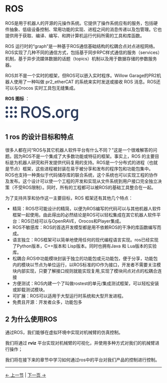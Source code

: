 # ROS

ROS是用于机器人的开源的元操作系统。它提供了操作系统应有的服务，包括硬件抽象、低级设备控制、常用功能的实现、进程之间的消息传递以及包管理。它也提供用于获取、编译、编写、和跨计算机运行代码所需的工具和库函数。

ROS 运行时的“graph”是一种基于ROS通信基础结构的松耦合点对点进程网络。ROS实现了几种不同的通信方式，包括基于同步RPC样式通信的服务（services）机制，基于异步流媒体数据的话题（topics）机制以及用于数据存储的参数服务器。

ROS并不是一个实时的框架，但ROS可以嵌入实时程序。Willow Garage的PR2机器人使用了一种叫做 pr2_etherCAT 的系统来实时发送或接收 ROS 消息。ROS还可以与Orocos 实时工具包无缝集成。

**ROS 图标** ：

![ROS图标](../../resources/11-ApplicationBaseROS/image//Ros-icon.png)

## 1 ros 的设计目标和特点

很多人都在问“ROS与其它机器人软件平台有什么不同？”这是一个很难解答的问题。因为ROS不是一个集成了大多数功能或特征的框架。事实上，ROS 的主要目标是为机器人研究和开发提供代码复用的支持。ROS是一个分布式的进程（也就是节点）框架，这些进程被封装在易于被分享和发布的程序包和功能包集中。ROS也支持一种类似于代码储存库的联合系统，这个系统也可以实现工程的协作及发布。这个设计可以使一个工程的开发和实现从文件系统到用户接口完全独立决策（不受ROS限制）。同时，所有的工程都可以被ROS的基础工具整合在一起。

为了支持共享和协作这一主要目标，ROS 框架还有其他几个特点：

* 精简：ROS尽可能设计的精简，以便为ROS编写的代码可以与其他机器人软件框架一起使用。由此得出的必然结论是ROS可以轻松集成在其它机器人软件平台：ROS已经可以与OpenRAVE，Orocos和Player集成。
* ROS不敏感库：ROS的首选开发模型都是用不依赖ROS的干净的库函数编写而成。
* 语言独立：ROS框架可以简单地使用任何的现代编程语言实现。ros已经实现了Python版本，C++版本和 Lisp版本。同时也拥有Java 和 Lua版本的实验库。
* 松耦合:ROS中功能模块封装于独立的功能包或元功能包，便于分享，功能包内的模块以节点为单位运行，以ROS标准的IO作为接口，开发者不需要关注模块内部实现，只要了解接口规则就能实现复用,实现了模块间点对点的松耦合连接
* 方便测试：ROS内建一个了叫做rostest的单元/集成测试框架，可以轻松安装或卸载测试模块。
* 可扩展：ROS可以适用于大型运行时系统和大型开发进程。
* 免费且开源：开发者众多，功能包多


## 2 为什么使用ROS

通过ROS，我们能够在虚拟环境中实现对机械臂的仿真控制。

我们将通过 **rviz** 平台实现对机械臂的可视化，并使用多种方式对我们的机械臂进行操作；

我们将在接下来的章节中学习如何通过ros中的平台对我们产品的控制进行控制。

---

[← 上一节](../../10-ApplicationBasePython/README.md) | [下一页 →](11.1.1-EnvironmentBuilding.md)
